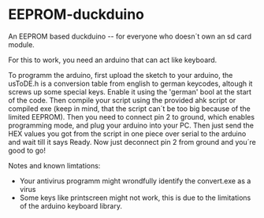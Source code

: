 # EEPROM-duckduino

An EEPROM based duckduino -- for everyone who doesn´t own an sd card module.

For this to work, you need an arduino that can act like keyboard.

To programm the arduino, first upload the sketch to your arduino, the usToDE.h is a conversion table from english to german keycodes, altough it screws up some special keys. 
Enable it using the 'german' bool at the start of the code.
Then compile your script using the provided ahk script or compiled exe (keep in mind, that the script can´t be too big because of the limited EEPROM).
Then you need to connect pin 2 to ground, which enables programming mode, and plug your arduino into your PC.
Then just send the HEX values you got from the script in one piece over serial to the arduino and wait till it says Ready.
Now just deconnect pin 2 from ground and you´re good to go!

Notes and known limtations:

- Your antivirus programm might wrondfully identify the convert.exe as a virus
- Some keys like printscreen might not work, this is due to the limitations of the arduino keyboard library.